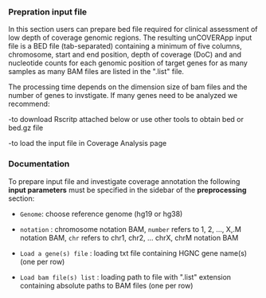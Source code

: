 ### Prepration input file 
In this section users can prepare bed file required for clinical 
assessment of low depth of coverage genomic regions. 
The resulting unCOVERApp input file is a BED file (tab-separated) containing a 
minimum of five columns, chromosome, start and end position, depth of coverage 
(DoC) and and nucleotide counts for each genomic position of target genes for as
many samples as many BAM files are listed in the ".list" file.


The processing time depends on the dimension size of bam files and the number of
genes to invstigate. If many genes need to be analyzed we recommend:

-to download Rscritp attached below or use other tools to obtain bed or bed.gz file


-to load the input file in Coverage Analysis page 

### Documentation 

To prepare input file and investigate coverage annotation the following **input parameters** must be specified in the sidebar of the **preprocessing** section:


- `Genome`: choose reference genome (hg19 or hg38) 

- ` notation ` : chromosome notation BAM,  `number` refers to 1, 2, ..., X,.M 
                notation BAM, `chr` refers to chr1, chr2, ... chrX, chrM notation BAM

-  ` Load a gene(s) file ` : loading txt file containing HGNC gene name(s)
                             (one per row)

- ` Load bam file(s) list ` : loading path to file with ".list" extension containing 
                              absolute paths to BAM files (one per row)